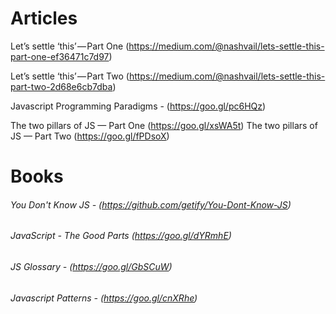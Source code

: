 # Articles

 Let’s settle ‘this’ — Part One (https://medium.com/@nashvail/lets-settle-this-part-one-ef36471c7d97)

 Let’s settle ‘this’ — Part Two (https://medium.com/@nashvail/lets-settle-this-part-two-2d68e6cb7dba)
 
 Javascript Programming Paradigms - (https://goo.gl/pc6HQz)
 
 The two pillars of JS — Part One (https://goo.gl/xsWA5t)
  The two pillars of JS — Part Two (https://goo.gl/fPDsoX)

# Books
######  You Don't Know JS - (https://github.com/getify/You-Dont-Know-JS)
######  JavaScript - The Good Parts (https://goo.gl/dYRmhE)
######  JS Glossary - (https://goo.gl/GbSCuW)
###### Javascript Patterns - (https://goo.gl/cnXRhe)

